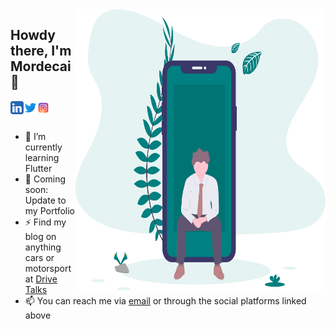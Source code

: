 <img align="right" src="https://raw.githubusercontent.com/itsmordecai/itsmordecai/master/assets/images/seat-in-mobile.svg" height="450px" width="400px">

## Howdy there, I'm Mordecai 👋

<a href="https://linkedin.com/in/itsmordecai">
  <img align="left" alt="Mordecai Kipng'etich | LinkedIn" width="21px" src="https://raw.githubusercontent.com/itsmordecai/itsmordecai/master/assets/social-icons/linkedin.svg" />
</a>
<a href="https://twitter.com/itsmordecai_">
  <img align="left" alt="Mordecai Kipng'etich | Twitter" width="21px" src="https://raw.githubusercontent.com/itsmordecai/itsmordecai/master/assets/social-icons/twitter.svg" />
</a>
<a href="https://instagram.com/itsmordecai_">
  <img align="left" alt="Mordecai Kipng'etich | Instagram" width="21px" src="https://raw.githubusercontent.com/itsmordecai/itsmordecai/master/assets/social-icons/instagram.svg" />
</a>

<br/>
<br/>

- 🌱 I’m currently learning Flutter
- 💬 Coming soon: Update to my Portfolio
- ⚡ Find my blog on anything cars or motorsport at [Drive Talks](https://drivetalks.car.blog)
- 📫 You can reach me via [email](mailto:***REMOVED***) or through the social platforms linked above

<!--
- 🔭 I’m currently working on ...
- 👯 I’m looking to collaborate on ...
- 🤔 I’m looking for help with ...
- 💬 Ask me about ...
- 😄 Pronouns: ...
- ⚡ Fun fact: ...
-->
